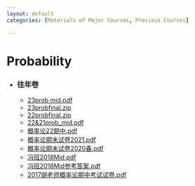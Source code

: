 ```yaml
---
layout: default
categories: [Materials of Major Courses, Previous Courses]

---
```

# **Probability**
- ### 往年卷
    - <a href="https://raw.githubusercontent.com/byn1002/byn1002.github.io/master/assets/files/Probability/往年卷/23prob mid.pdf" target="_blank">23prob mid.pdf</a>
    - <a href="https://raw.githubusercontent.com/byn1002/byn1002.github.io/master/assets/files/Probability/往年卷/23probfinal.zip" target="_blank">23probfinal.zip</a>
    - <a href="https://raw.githubusercontent.com/byn1002/byn1002.github.io/master/assets/files/Probability/往年卷/22probfinal.zip" target="_blank">22probfinal.zip</a>
    - <a href="https://raw.githubusercontent.com/byn1002/byn1002.github.io/master/assets/files/Probability/往年卷/22&21prob_mid.pdf" target="_blank">22&21prob_mid.pdf</a>
    - <a href="https://raw.githubusercontent.com/byn1002/byn1002.github.io/master/assets/files/Probability/往年卷/概率论22期中.pdf" target="_blank">概率论22期中.pdf</a>
    - <a href="https://raw.githubusercontent.com/byn1002/byn1002.github.io/master/assets/files/Probability/往年卷/概率论期末试卷2021.pdf" target="_blank">概率论期末试卷2021.pdf</a>
    - <a href="https://raw.githubusercontent.com/byn1002/byn1002.github.io/master/assets/files/Probability/往年卷/概率论期末试卷2020春.pdf" target="_blank">概率论期末试卷2020春.pdf</a>
    - <a href="https://raw.githubusercontent.com/byn1002/byn1002.github.io/master/assets/files/Probability/往年卷/冯班2018Mid.pdf" target="_blank">冯班2018Mid.pdf</a>
    - <a href="https://raw.githubusercontent.com/byn1002/byn1002.github.io/master/assets/files/Probability/往年卷/冯班2018Mid参考答案.pdf" target="_blank">冯班2018Mid参考答案.pdf</a>
    - <a href="https://raw.githubusercontent.com/byn1002/byn1002.github.io/master/assets/files/Probability/往年卷/2017胡老师概率论期中考试试卷.pdf" target="_blank">2017胡老师概率论期中考试试卷.pdf</a>
